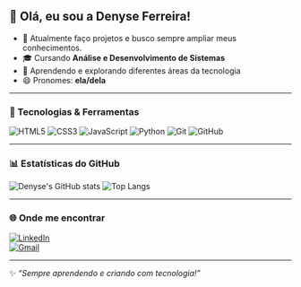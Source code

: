 ## 👋 Olá, eu sou a Denyse Ferreira!  

- 🚀 Atualmente faço projetos e busco sempre ampliar meus conhecimentos.  
- 🎓 Cursando **Análise e Desenvolvimento de Sistemas**  
- 🌱 Aprendendo e explorando diferentes áreas da tecnologia   
- 😄 Pronomes: **ela/dela**  

---

### 🚀 Tecnologias & Ferramentas
![HTML5](https://img.shields.io/badge/HTML5-E34F26?style=for-the-badge&logo=html5&logoColor=white)
![CSS3](https://img.shields.io/badge/CSS3-1572B6?style=for-the-badge&logo=css3&logoColor=white)
![JavaScript](https://img.shields.io/badge/JavaScript-F7DF1E?style=for-the-badge&logo=javascript&logoColor=black)
![Python](https://img.shields.io/badge/Python-3776AB?style=for-the-badge&logo=python&logoColor=white)
![Git](https://img.shields.io/badge/Git-F05032?style=for-the-badge&logo=git&logoColor=white)
![GitHub](https://img.shields.io/badge/GitHub-181717?style=for-the-badge&logo=github&logoColor=white)

---

### 📊 Estatísticas do GitHub
![Denyse's GitHub stats](https://github-readme-stats.vercel.app/api?username=DEEHxs&show_icons=true&theme=dracula)
![Top Langs](https://github-readme-stats.vercel.app/api/top-langs/?username=DEEHxs&layout=compact&theme=dracula)

---

### 🌐 Onde me encontrar
[![LinkedIn](https://img.shields.io/badge/LinkedIn-0077B5?style=for-the-badge&logo=linkedin&logoColor=white)](https://www.linkedin.com/)  
[![Gmail](https://img.shields.io/badge/Gmail-D14836?style=for-the-badge&logo=gmail&logoColor=white)](mailto:denysepanzaf@gmail.com)

---
✨ _“Sempre aprendendo e criando com tecnologia!”_
